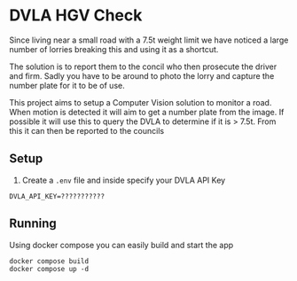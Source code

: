 # DVLA HGV Check

Since living near a small road with a 7.5t weight limit we have noticed a large number of lorries 
breaking this and using it as a shortcut. 

The solution is to report them to the concil who then prosecute the driver and firm. Sadly you have to be around to photo the lorry and capture the number plate for it to be of use.

This project aims to setup a Computer Vision solution to monitor a road. When motion is detected it will aim to get a number plate from the image. If possible it will use this to query the DVLA to determine if it is > 7.5t. From this it can then be reported to the councils

## Setup
1. Create a `.env` file and inside specify your DVLA API Key
```
DVLA_API_KEY=???????????
```

## Running
Using docker compose you can easily build and start the app
```
docker compose build
docker compose up -d
```
